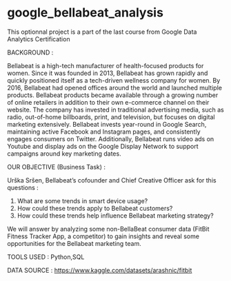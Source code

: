 # google_bellabeat_analysis
 
 This optionnal project is a part of the last course from Google Data Analytics Certification

 BACKGROUND :

 Bellabeat is a high-tech manufacturer of health-focused products for women. Since it was founded in 2013, Bellabeat has grown rapidly and quickly positioned itself as a tech-driven wellness company for women.
 By 2016, Bellabeat had opened offices around the world and launched multiple products. Bellabeat products became available
through a growing number of online retailers in addition to their own e-commerce channel on their website. The company
has invested in traditional advertising media, such as radio, out-of-home billboards, print, and television, but focuses on digital
marketing extensively. Bellabeat invests year-round in Google Search, maintaining active Facebook and Instagram pages, and
consistently engages consumers on Twitter. Additionally, Bellabeat runs video ads on Youtube and display ads on the Google
Display Network to support campaigns around key marketing dates.

OUR OBJECTIVE (Business Task) :

Urška Sršen, Bellabeat’s cofounder and Chief Creative Officer ask for this questions :

1. What are some trends in smart device usage?
2. How could these trends apply to Bellabeat customers?
3. How could these trends help influence Bellabeat marketing strategy?

We will answer by analyzing some non-BellaBeat consumer data (FitBit Fitness Tracker App, a competitor) to gain insights and reveal some opportunities for the Bellabeat marketing team.

TOOLS USED : Python,SQL

DATA SOURCE : https://www.kaggle.com/datasets/arashnic/fitbit
